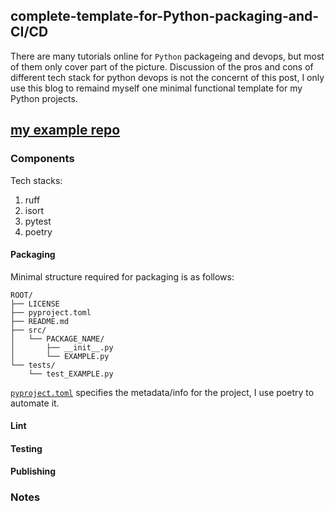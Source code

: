 ## complete-template-for-Python-packaging-and-CI/CD

There are many tutorials online for `Python` packageing and devops, but most of them only cover part of the picture. Discussion of the pros and cons of different tech stack for python devops is not the concernt of this post, I only use this blog to remaind myself one minimal functional template for my Python projects. 

[my example repo](https://github.com/mzgsxs/ci-cd-test)
---

### Components
Tech stacks:
1. ruff
2. isort
3. pytest
4. poetry

#### Packaging
Minimal structure required for packaging is as follows:
```
ROOT/
├── LICENSE
├── pyproject.toml
├── README.md
├── src/
│   └── PACKAGE_NAME/
│       ├── __init__.py
│       └── EXAMPLE.py
└── tests/
    └── test_EXAMPLE.py
```
[`pyproject.toml`](https://peps.python.org/pep-0621/) specifies the metadata/info for the project, I use poetry to automate it.


#### Lint


#### Testing


#### Publishing


### Notes
